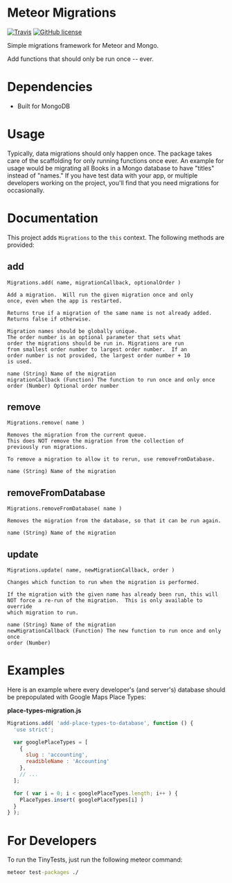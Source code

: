 Meteor Migrations
=================
[![Travis](https://img.shields.io/travis/idmontie/migrations.svg?style=flat)](https://travis-ci.org/idmontie/migrations) 
[![GitHub license](https://img.shields.io/:license-mit-blue.svg?style=flat)](https://github.com/idmontie/migrations/blob/master/LICENSE.md)

Simple migrations framework for Meteor and Mongo.

Add functions that should only be run once -- ever.

# Dependencies

* Built for MongoDB

# Usage

Typically, data migrations should only happen once. The package takes care of the scaffolding for only running functions once ever.  An example for usage would be migrating all Books in a Mongo database to have "titles" instead of "names."  If you have test data with your app, or multiple developers working on the project, you'll find that you need migrations for occasionally.

# Documentation

This project adds `Migrations` to the `this` context. The following methods are provided:

## add

`Migrations.add( name, migrationCallback, optionalOrder )`

```
Add a migration.  Will run the given migration once and only
once, even when the app is restarted.

Returns true if a migration of the same name is not already added.
Returns false if otherwise.

Migration names should be globally unique.
The order number is an optional parameter that sets what
order the migrations should be run in. Migrations are run
from smallest order number to largest order number.  If an
order number is not provided, the largest order number + 10
is used.

name (String) Name of the migration
migrationCallback (Function) The function to run once and only once
order (Number) Optional order number
```

## remove

`Migrations.remove( name ) `

```
Removes the migration from the current queue.
This does NOT remove the migration from the collection of 
previously run migrations.

To remove a migration to allow it to rerun, use removeFromDatabase.

name (String) Name of the migration
```

## removeFromDatabase

`Migrations.removeFromDatabase( name ) `

```
Removes the migration from the database, so that it can be run again.

name (String) Name of the migration
```

## update

`Migrations.update( name, newMigrationCallback, order )`

```
Changes which function to run when the migration is performed.

If the migration with the given name has already been run, this will
NOT force a re-run of the migration.  This is only available to override
which migration to run.

name (String) Name of the migration
newMigrationCallback (Function) The new function to run once and only once
order (Number)
```

# Examples

Here is an example where every developer's (and server's) database should be prepopulated with Google Maps Place Types:

**place-types-migration.js**
```javascript
Migrations.add( 'add-place-types-to-database', function () {
  'use strict';

  var googlePlaceTypes = [
    {
      slug : 'accounting',
      readibleName : 'Accounting'
    },
    // ...
  ];

  for ( var i = 0; i < googlePlaceTypes.length; i++ ) {
    PlaceTypes.insert( googlePlaceTypes[i] )  
  }
} );
```

# For Developers

To run the TinyTests, just run the following meteor command:

```cmd
meteor test-packages ./
```
